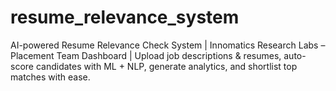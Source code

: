 # resume_relevance_system
AI-powered Resume Relevance Check System | Innomatics Research Labs – Placement Team Dashboard | Upload job descriptions &amp; resumes, auto-score candidates with ML + NLP, generate analytics, and shortlist top matches with ease.
